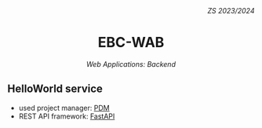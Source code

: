 <div align="right"><i>ZS 2023/2024</i></div>

<div align="center">
    <h1>EBC-WAB</h1>
    <i>Web Applications: Backend</i>
</div>

## HelloWorld service

- used project manager: [PDM]("https://pdm.fming.dev/latest/")
- REST API framework: [FastAPI]("https://fastapi.tiangolo.com/")